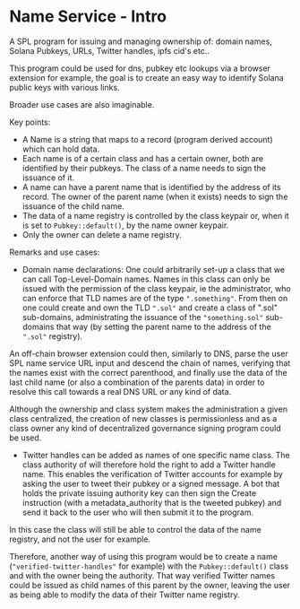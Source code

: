 # Name Service - Intro

A SPL program for issuing and managing ownership of: domain names, Solana Pubkeys, URLs, Twitter handles, ipfs cid's etc..

This program could be used for dns, pubkey etc lookups via a browser extension
for example, the goal is to create an easy way to identify Solana public keys
with various links.

Broader use cases are also imaginable.

Key points:
- A Name is a string that maps to a record (program derived account) which can hold data.
- Each name is of a certain class and has a certain owner, both are identified
  by their pubkeys. The class of a name needs to sign the issuance of it.
- A name can have a parent name that is identified by the address of its record.
  The owner of the parent name (when it exists) needs to sign the issuance of
  the child name.
- The data of a name registry is controlled by the class keypair or, when it is
  set to `Pubkey::default()`, by the name owner keypair.
- Only the owner can delete a name registry.


Remarks and use cases:
- Domain name declarations: One could arbitrarily set-up a class that we can call
  Top-Level-Domain names. Names in this class can only be issued with the
  permission of the class keypair, ie the administrator, who can enforce that
  TLD names are of the type `".something"`. From then on one could create and
  own the TLD `".sol"` and create a class of ".sol" sub-domains, administrating
  the issuance of the `"something.sol"` sub-domains that way (by setting the
  parent name to the address of the `".sol"` registry).

An off-chain browser extension could then, similarly to DNS, parse the user SPL
name service URL input and descend the chain of names, verifying that the names
exist with the correct parenthood, and finally use the data of the last child
name (or also a combination of the parents data) in order to resolve this call
towards a real DNS URL or any kind of data.

Although the ownership and class system makes the administration a given class
centralized, the creation of new classes is permissionless and as a class owner
any kind of decentralized governance signing program could be used.

- Twitter handles can be added as names of one specific name class. The class
  authority of will therefore hold the right to add a Twitter handle name. This
  enables the verification of Twitter accounts for example by asking the user to
  tweet their pubkey or a signed message. A bot that holds the private issuing
  authority key can then sign the Create instruction (with a metadata_authority
  that is the tweeted pubkey) and send it back to the user who will then submit
  it to the program.

In this case the class will still be able to control the data of the name registry, and not the user for example.

Therefore, another way of using this program would be to create a name
(`"verified-twitter-handles"` for example) with the `Pubkey::default()` class
and with the owner being the authority. That way verified Twitter names could be
issued as child names of this parent by the owner, leaving the user as being
able to modify the data of their Twitter name registry.
